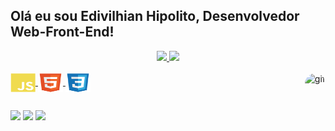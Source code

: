 ## Olá eu sou Edivilhian Hipolito, Desenvolvedor Web-Front-End!
<div align="center">
  <a href="https://github.com/Edivilhian-H">
  <img height="120em" src="https://github-readme-stats.vercel.app/api?username=Edivilhian-H&show_icons=true&theme=dracula&include_all_commits=true&count_private=true"/>
  <img height="120em" src="https://github-readme-stats.vercel.app/api/top-langs/?username=Edivilhian-H&layout=compact&langs_count=7&theme=dracula"/>
</div>

<div style="display: inline_block"><br>
  <img align="center" alt="Edi-Js" height="30" width="40" src="https://raw.githubusercontent.com/devicons/devicon/master/icons/javascript/javascript-plain.svg">
  <!--<img align="center" alt="Edi-React" height="30" width="40" src="https://raw.githubusercontent.com/devicons/devicon/master/icons/react/react-original.svg">-->
  <img align="center" alt="Edi-HTML" height="30" width="40" src="https://raw.githubusercontent.com/devicons/devicon/master/icons/html5/html5-original.svg">
  <img align="center" alt="Edi-CSS" height="30" width="40" src="https://raw.githubusercontent.com/devicons/devicon/master/icons/css3/css3-original.svg">
  <img align="right" alt="gif" height="150" style="border-radius:50px;" src="https://picrew.me/shareImg/org/202210/1374338_DkOwzF69.png">
</div>
  
  ##
 
<div> 
  <a href="https://www.instagram.com/edivilhian_hp/?next=%2F" target="_blank"><img src="https://img.shields.io/badge/-Instagram-%23E4405F?style=for-the-badge&logo=instagram&logoColor=white" target="_blank"></a>
  <a href = "mailto:edivilhianhipolito2005@gmail.com.com"><img src="https://img.shields.io/badge/-Gmail-%23333?style=for-the-badge&logo=gmail&logoColor=white" target="_blank"></a>
  <a href="https://www.linkedin.com/in/edivilhian-hip%C3%B3lito-158192250/" target="_blank"><img src="https://img.shields.io/badge/-LinkedIn-%230077B5?style=for-the-badge&logo=linkedin&logoColor=white" target="_blank"></a> 
 
</div>
